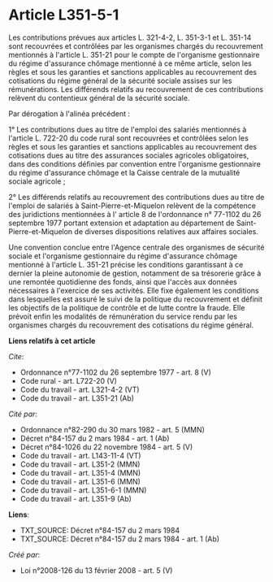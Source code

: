 # Article L351-5-1

Les contributions prévues aux articles L. 321-4-2, L. 351-3-1 et L. 351-14  sont recouvrées et contrôlées par les organismes
chargés du recouvrement mentionnés à l'article L. 351-21  pour le compte de l'organisme gestionnaire du régime d'assurance
chômage mentionné à ce même article, selon les règles et sous les garanties et sanctions applicables au recouvrement des
cotisations du régime général de la sécurité sociale assises sur les rémunérations. Les différends relatifs au recouvrement
de ces contributions relèvent du contentieux général de la sécurité sociale. 

Par dérogation à l'alinéa précédent : 

1° Les contributions dues au titre de l'emploi des salariés mentionnés à l'article L. 722-20 du code rural sont recouvrées et
contrôlées selon les règles et sous les garanties et sanctions applicables au recouvrement des cotisations dues au titre des
assurances sociales agricoles obligatoires, dans des conditions définies par convention entre l'organisme gestionnaire du
régime d'assurance chômage et la Caisse centrale de la mutualité sociale agricole ; 

2° Les différends relatifs au recouvrement des contributions dues au titre de l'emploi de salariés à Saint-Pierre-et-Miquelon
relèvent de la compétence des juridictions mentionnées à l' article 8 de l'ordonnance n° 77-1102 du 26 septembre 1977 portant
extension et adaptation au département de Saint-Pierre-et-Miquelon de diverses dispositions relatives aux affaires sociales. 

Une convention conclue entre l'Agence centrale des organismes de sécurité sociale et l'organisme gestionnaire du régime
d'assurance chômage mentionné à l'article L. 351-21 précise les conditions garantissant à ce dernier la pleine autonomie de
gestion, notamment de sa trésorerie grâce à une remontée quotidienne des fonds, ainsi que l'accès aux données nécessaires à
l'exercice de ses activités. Elle fixe également les conditions dans lesquelles est assuré le suivi de la politique du
recouvrement et définit les objectifs de la politique de contrôle et de lutte contre la fraude. Elle prévoit enfin les
modalités de rémunération du service rendu par les organismes chargés du recouvrement des cotisations du régime général.

**Liens relatifs à cet article**

_Cite_:

  - Ordonnance n°77-1102 du 26 septembre 1977 - art. 8 (V)
  - Code rural - art. L722-20 (V)
  - Code du travail - art. L321-4-2 (VT)
  - Code du travail - art. L351-21 (Ab)

_Cité par_:

  - Ordonnance n°82-290 du 30 mars 1982 - art. 5 (MMN)
  - Décret n°84-157 du 2 mars 1984 - art. 1 (Ab)
  - Décret n°84-1026 du 22 novembre 1984 - art. 5 (V)
  - Code du travail - art. L143-11-4 (VT)
  - Code du travail - art. L351-2 (MMN)
  - Code du travail - art. L351-4 (MMN)
  - Code du travail - art. L351-6 (MMN)
  - Code du travail - art. L351-6-1 (MMN)
  - Code du travail - art. L351-9 (Ab)

**Liens**:

  - TXT_SOURCE: Décret n°84-157 du 2 mars 1984
  - TXT_SOURCE: Décret n°84-157 du 2 mars 1984 - art. 1 (Ab)

_Créé par_:

  - Loi n°2008-126 du 13 février 2008 - art. 5 (V)
